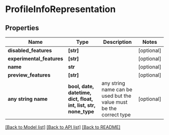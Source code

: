 # ProfileInfoRepresentation


## Properties
Name | Type | Description | Notes
------------ | ------------- | ------------- | -------------
**disabled_features** | **[str]** |  | [optional] 
**experimental_features** | **[str]** |  | [optional] 
**name** | **str** |  | [optional] 
**preview_features** | **[str]** |  | [optional] 
**any string name** | **bool, date, datetime, dict, float, int, list, str, none_type** | any string name can be used but the value must be the correct type | [optional]

[[Back to Model list]](../README.md#documentation-for-models) [[Back to API list]](../README.md#documentation-for-api-endpoints) [[Back to README]](../README.md)



